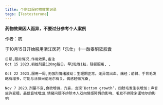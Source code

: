 ```yaml
---
title: 个例口服药物效果记录
tags: [Testosterone]
---
```


**药物效果因人而异，不要过分参考个人案例**

作者：航

于10月15日开始服用浙江医药「乐仕」十一酸睾酮软胶囊

```csv
日期,服用情况,作用效果,备注
Oct 15 2023,初始剂量120mg每日，早2粒晚1粒，随餐服用, ,

Oct 22 2023,服用一周,无强烈情绪波动；生理期正常，无异常出血、痛经；前臂、手背毛发略有增多，可能与涂抹米诺地尔有关。偶感轻微亢奋, 

Nov 7 2023,剂量不变,食欲增强，亢奋，出现’Bottom growth‘，四肢毛发生长增加；声音些许变粗，最低音域增加,情绪问题不排除本人双向情感障碍的影响、毛发不排除米诺地尔的影响

